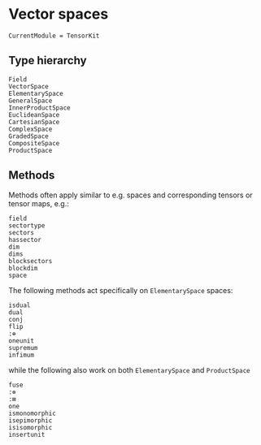 # Vector spaces

```@meta
CurrentModule = TensorKit
```

## Type hierarchy

```@docs
Field
VectorSpace
ElementarySpace
GeneralSpace
InnerProductSpace
EuclideanSpace
CartesianSpace
ComplexSpace
GradedSpace
CompositeSpace
ProductSpace
```

## Methods
Methods often apply similar to e.g. spaces and corresponding tensors or tensor maps, e.g.:
```@docs
field
sectortype
sectors
hassector
dim
dims
blocksectors
blockdim
space
```

The following methods act specifically on `ElementarySpace` spaces:
```@docs
isdual
dual
conj
flip
:⊕
oneunit
supremum
infimum
```
while the following also work on both `ElementarySpace` and `ProductSpace`

```@docs
fuse
:⊗
:⊠
one
ismonomorphic
isepimorphic
isisomorphic
insertunit
```
